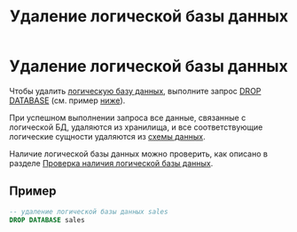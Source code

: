 ﻿---
layout: default
title: Удаление логической базы данных
nav_order: 2
parent: Управление схемой данных
grand_parent: Работа с системой
has_children: false
---

# Удаление логической базы данных

Чтобы удалить [логическую базу данных](../../../Обзор_понятий_компонентов_и_связей/Основные_понятия/Логическая_база_данных/Логическая_база_данных.md), 
выполните запрос [DROP DATABASE](../../../Справочная_информация/Запросы_SQLplus/DROP_DATABASE/DROP_DATABASE.md) 
(см. пример [ниже](#пример)).

При успешном выполнении запроса все данные, связанные с логической БД, удаляются из хранилища, и 
все соответствующие логические сущности удаляются из [схемы данных](../../../Обзор_понятий_компонентов_и_связей/Основные_понятия/Логическая_схема_данных/Логическая_схема_данных.md).

Наличие логической базы данных можно проверить, как описано в разделе [Проверка наличия логической базы данных](../Проверка_наличия_логической_сущности/Проверка_наличия_логической_сущности.md#проверка-наличия-логической-базы-данных).

## Пример

``` sql
-- удаление логической базы данных sales
DROP DATABASE sales
```